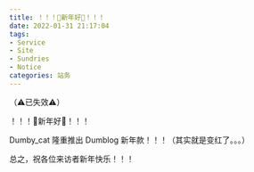 ```yaml
---
title: ！！！🏮新年好🏮！！！
date: 2022-01-31 21:17:04
tags: 
- Service
- Site
- Sundries
- Notice
categories: 站务
---
```

（⚠已失效⚠）

！！！🏮新年好🏮！！！

Dumby_cat 隆重推出 Dumblog 新年款！！！（其实就是变红了。。。）

总之，祝各位来访者新年快乐！！！